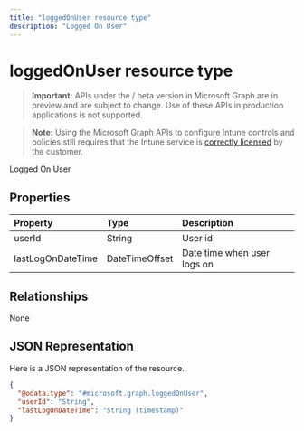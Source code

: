 ```yaml
---
title: "loggedOnUser resource type"
description: "Logged On User"
---
```


# loggedOnUser resource type

> **Important:** APIs under the / beta version in Microsoft Graph are in preview and are subject to change. Use of these APIs in production applications is not supported.

> **Note:** Using the Microsoft Graph APIs to configure Intune controls and policies still requires that the Intune service is [correctly licensed](https://go.microsoft.com/fwlink/?linkid=839381) by the customer.

Logged On User
## Properties
|Property|Type|Description|
|:---|:---|:---|
|userId|String|User id|
|lastLogOnDateTime|DateTimeOffset|Date time when user logs on|

## Relationships
None
## JSON Representation
Here is a JSON representation of the resource.
<!-- {
  "blockType": "resource",
  "@odata.type": "microsoft.graph.loggedOnUser"
}
-->
``` json
{
  "@odata.type": "#microsoft.graph.loggedOnUser",
  "userId": "String",
  "lastLogOnDateTime": "String (timestamp)"
}
```





